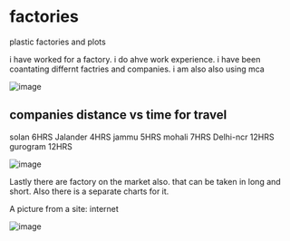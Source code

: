 # factories
plastic factories and plots

i have worked for a factory. i do ahve work experience. i have been coantating differnt factries and companies. i am also also using mca

![image](https://github.com/abbu697/factories/assets/44437275/04baec4e-2cab-474e-a2d6-71d7ae687391)


## companies distance vs time for travel


solan       6HRS
Jalander    4HRS
jammu        5HRS
mohali       7HRS
Delhi-ncr    12HRS
gurogram      12HRS


![image](https://github.com/user-attachments/assets/69797872-a26a-4832-b081-6b5ce95cc3c1)


Lastly there are factory on the market also. that can be taken in long and short. Also there is a separate charts for it.

A picture from a site: internet

![image](https://github.com/user-attachments/assets/1498bed5-884a-4d26-b86e-8e1b8b961126)


